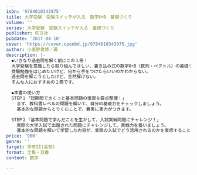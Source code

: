 ```yaml
---
isbn: '9784010343975'
title: 大学受験　受験スイッチが入る　数学Ⅱ+B　基礎づくり
volume: ''
series: 大学受験　受験スイッチが入る　基礎づくり
publisher: 旺文社
pubdate: '2017-04-10'
cover: 'https://cover.openbd.jp/9784010343975.jpg'
author: 小美野貴博／著
description: |-
  ◆いきなり過去問を解く前にこの１冊！
  大学受験を意識したら取り組んでほしい、書き込み式の数学Ⅱ+B（数列・ベクトル）の基礎づくりワークです。
  受験勉強をはじめたいけど、何から手をつけたらいいのかわからない。
  過去問を解こうとしたけど、全然解けない。
  そんな人におすすめの１冊です。

  ◆本書の使い方
  STEP１「短期間でさくっと基本問題の復習＆要点整理！」
    まず、教科書レベルの問題を解いて、自分の基礎力をチェックしましょう。
    基本的な問題からとりくむことで、着実に実力がつきます。

  STEP２「基本問題で学んだことを生かして、入試実戦問題にチャレンジ！」
    実際の大学入試で出題された問題にチャレンジして、実戦力を養いましょう。
    基本的な問題を解いて学習した内容が、実際の入試でどう活用されるのかを実感することができます。
price: '900'
genre: ''
target: 学参II(高校)
format: 全集・双書
content: 数学

---
```

